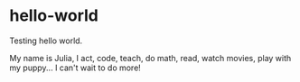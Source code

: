 # hello-world
Testing hello world.

My name is Julia, I act, code, teach, do math, read, watch movies, play with my puppy... I can't wait to do more!



